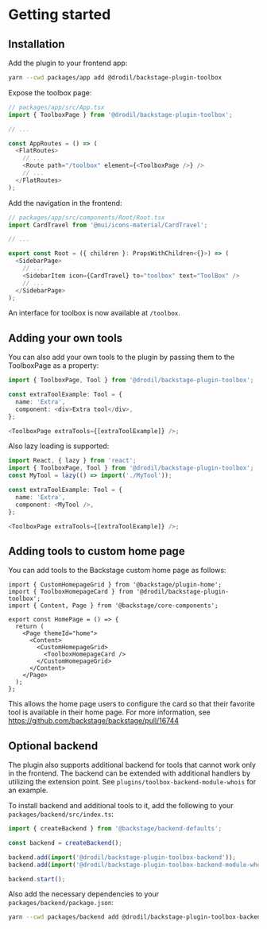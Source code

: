 # Getting started

## Installation

Add the plugin to your frontend app:

```bash
yarn --cwd packages/app add @drodil/backstage-plugin-toolbox
```

Expose the toolbox page:

```ts
// packages/app/src/App.tsx
import { ToolboxPage } from '@drodil/backstage-plugin-toolbox';

// ...

const AppRoutes = () => (
  <FlatRoutes>
    // ...
    <Route path="/toolbox" element={<ToolboxPage />} />
    // ...
  </FlatRoutes>
);
```

Add the navigation in the frontend:

```ts
// packages/app/src/components/Root/Root.tsx
import CardTravel from '@mui/icons-material/CardTravel';

// ...

export const Root = ({ children }: PropsWithChildren<{}>) => (
  <SidebarPage>
    // ...
    <SidebarItem icon={CardTravel} to="toolbox" text="ToolBox" />
    // ...
  </SidebarPage>
);
```

An interface for toolbox is now available at `/toolbox`.

## Adding your own tools

You can also add your own tools to the plugin by passing them to the ToolboxPage as a property:

```ts
import { ToolboxPage, Tool } from '@drodil/backstage-plugin-toolbox';

const extraToolExample: Tool = {
  name: 'Extra',
  component: <div>Extra tool</div>,
};

<ToolboxPage extraTools={[extraToolExample]} />;
```

Also lazy loading is supported:

```ts
import React, { lazy } from 'react';
import { ToolboxPage, Tool } from '@drodil/backstage-plugin-toolbox';
const MyTool = lazy(() => import('./MyTool'));

const extraToolExample: Tool = {
  name: 'Extra',
  component: <MyTool />,
};

<ToolboxPage extraTools={[extraToolExample]} />;
```

## Adding tools to custom home page

You can add tools to the Backstage custom home page as follows:

```tsx
import { CustomHomepageGrid } from '@backstage/plugin-home';
import { ToolboxHomepageCard } from '@drodil/backstage-plugin-toolbox';
import { Content, Page } from '@backstage/core-components';

export const HomePage = () => {
  return (
    <Page themeId="home">
      <Content>
        <CustomHomepageGrid>
          <ToolboxHomepageCard />
        </CustomHomepageGrid>
      </Content>
    </Page>
  );
};
```

This allows the home page users to configure the card so that their favorite tool is available in their home page.
For more information, see https://github.com/backstage/backstage/pull/16744

## Optional backend

The plugin also supports additional backend for tools that cannot work only in the frontend. The backend can be extended with
additional handlers by utilizing the extension point. See `plugins/toolbox-backend-module-whois` for an example.

To install backend and additional tools to it, add the following to your `packages/backend/src/index.ts`:

```ts
import { createBackend } from '@backstage/backend-defaults';

const backend = createBackend();

backend.add(import('@drodil/backstage-plugin-toolbox-backend'));
backend.add(import('@drodil/backstage-plugin-toolbox-backend-module-whois'));

backend.start();
```

Also add the necessary dependencies to your `packages/backend/package.json`:

```bash
yarn --cwd packages/backend add @drodil/backstage-plugin-toolbox-backend @drodil/backstage-plugin-toolbox-backend-module-whois
```
